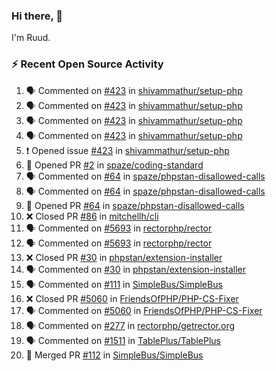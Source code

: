 ### Hi there, 👋

I'm Ruud.
 
### :zap: Recent Open Source Activity

<!--START_SECTION:activity-->
1. 🗣 Commented on [#423](https://github.com/shivammathur/setup-php/issues/423) in [shivammathur/setup-php](https://github.com/shivammathur/setup-php)
2. 🗣 Commented on [#423](https://github.com/shivammathur/setup-php/issues/423) in [shivammathur/setup-php](https://github.com/shivammathur/setup-php)
3. 🗣 Commented on [#423](https://github.com/shivammathur/setup-php/issues/423) in [shivammathur/setup-php](https://github.com/shivammathur/setup-php)
4. 🗣 Commented on [#423](https://github.com/shivammathur/setup-php/issues/423) in [shivammathur/setup-php](https://github.com/shivammathur/setup-php)
5. ❗️ Opened issue [#423](https://github.com/shivammathur/setup-php/issues/423) in [shivammathur/setup-php](https://github.com/shivammathur/setup-php)
6. 💪 Opened PR [#2](https://github.com/spaze/coding-standard/pull/2) in [spaze/coding-standard](https://github.com/spaze/coding-standard)
7. 🗣 Commented on [#64](https://github.com/spaze/phpstan-disallowed-calls/issues/64) in [spaze/phpstan-disallowed-calls](https://github.com/spaze/phpstan-disallowed-calls)
8. 🗣 Commented on [#64](https://github.com/spaze/phpstan-disallowed-calls/issues/64) in [spaze/phpstan-disallowed-calls](https://github.com/spaze/phpstan-disallowed-calls)
9. 💪 Opened PR [#64](https://github.com/spaze/phpstan-disallowed-calls/pull/64) in [spaze/phpstan-disallowed-calls](https://github.com/spaze/phpstan-disallowed-calls)
10. ❌ Closed PR [#86](https://github.com/mitchellh/cli/pull/86) in [mitchellh/cli](https://github.com/mitchellh/cli)
11. 🗣 Commented on [#5693](https://github.com/rectorphp/rector/issues/5693) in [rectorphp/rector](https://github.com/rectorphp/rector)
12. 🗣 Commented on [#5693](https://github.com/rectorphp/rector/issues/5693) in [rectorphp/rector](https://github.com/rectorphp/rector)
13. ❌ Closed PR [#30](https://github.com/phpstan/extension-installer/pull/30) in [phpstan/extension-installer](https://github.com/phpstan/extension-installer)
14. 🗣 Commented on [#30](https://github.com/phpstan/extension-installer/issues/30) in [phpstan/extension-installer](https://github.com/phpstan/extension-installer)
15. 🗣 Commented on [#111](https://github.com/SimpleBus/SimpleBus/issues/111) in [SimpleBus/SimpleBus](https://github.com/SimpleBus/SimpleBus)
16. ❌ Closed PR [#5060](https://github.com/FriendsOfPHP/PHP-CS-Fixer/pull/5060) in [FriendsOfPHP/PHP-CS-Fixer](https://github.com/FriendsOfPHP/PHP-CS-Fixer)
17. 🗣 Commented on [#5060](https://github.com/FriendsOfPHP/PHP-CS-Fixer/issues/5060) in [FriendsOfPHP/PHP-CS-Fixer](https://github.com/FriendsOfPHP/PHP-CS-Fixer)
18. 🗣 Commented on [#277](https://github.com/rectorphp/getrector.org/issues/277) in [rectorphp/getrector.org](https://github.com/rectorphp/getrector.org)
19. 🗣 Commented on [#1511](https://github.com/TablePlus/TablePlus/issues/1511) in [TablePlus/TablePlus](https://github.com/TablePlus/TablePlus)
20. 🎉 Merged PR [#112](https://github.com/SimpleBus/SimpleBus/pull/112) in [SimpleBus/SimpleBus](https://github.com/SimpleBus/SimpleBus)
<!--END_SECTION:activity-->
